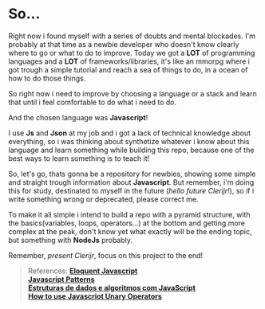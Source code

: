 # So...

Right now i found myself with a series of doubts and mental blockades. I'm probably at that time as a newbie developer who doesn't know clearly where to go or what to do to improve. Today we got a **LOT** of programming languages and a **LOT** of frameworks/libraries, it's like an mmorpg where i got trough a simple tutorial and reach a sea of things to do, in a ocean of how to do those things.

So right now i need to improve by choosing a language or a stack and learn that until i feel comfortable to do what i need to do. 

And the chosen language was **Javascript**!

I use **Js** and **Json** at my job and i got a lack of technical knowledge about everything, so i was thinking about synthetize whatever i know about this language and learn something while building this repo, because one of the best ways to learn something is to teach it!

So, let's go, thats gonna be a repository for newbies, showing some simple and straight trough information about **Javascript**. But remember, i'm doing this for study, destinated to myself in the future (*hello future Clerijr!*), so if i write something wrong or deprecated, please correct me.

To make it all simple i intend to build a repo with a pyramid structure, with the basics(variables, loops, operators...) at the bottom and getting more complex at the peak, don't know yet what exactly will be the ending topic, but something with **NodeJs** probably.

Remember, *present Clerijr*, focus on this project to the end! 


>References: 
[**Eloquent Javascript**](https://eloquentjavascript.net/)<br>
[**Javascript Patterns**](https://www.oreilly.com/library/view/javascript-patterns/9781449399115/)<br>
[**Estruturas de dados e algoritmos com JavaScript**](https://novatec.com.br/livros/estruturas-de-dados-algoritmos-em-javascript-2ed/)<br>
[**How to use Javascriot Unary Operators**](https://www.digitalocean.com/community/tutorials/javascript-unary-operators-simple-and-useful)<br>
